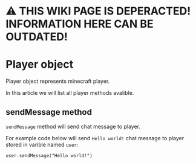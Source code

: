 # ⚠️ THIS WIKI PAGE IS DEPERACTED! INFORMATION HERE CAN BE OUTDATED!
# Player object
Player object represents minecraft player.

In this article we will list all player methods avalible.

## sendMessage method
`sendMessage` method will send chat message to player.

For example code below will send `Hello world!` chat message to player stored in varible named `user`:
```
user.sendMessage("Hello world!")
```